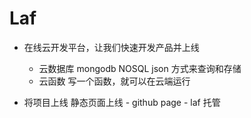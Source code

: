 # Laf
- 在线云开发平台，让我们快速开发产品并上线
    - 云数据库
        mongodb NOSQL json 方式来查询和存储
    - 云函数
        写一个函数，就可以在云端运行

- 将项目上线  静态页面上线
      - github page
      - laf 托管